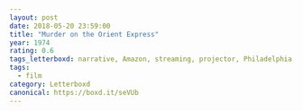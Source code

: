 ```yaml
---
layout: post 
date: 2018-05-20 23:59:00
title: "Murder on the Orient Express"
year: 1974
rating: 0.6
tags_letterboxd: narrative, Amazon, streaming, projector, Philadelphia, Leah
tags:
  - film
category: Letterboxd
canonical: https://boxd.it/seVUb
---
```


